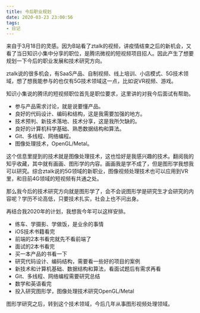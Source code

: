 ```yaml
---
title: 今后职业规划
date: 2020-03-23 23:00:56
tags:
- 日记
---
```


来自于3月18日的灵感。因为B站看了ztalk的视频，讲疫情结束之后的新机会，又看了当日知识小集中分享的职位，是腾讯微视的短视频项目招人。因此产生了想要规划一下今后的职业发展和技术研究方向。

ztalk说的很多机会，有SaaS产品、自制视频、线上培训、小店模式、5G技术领域，想了想我能参与的也仅有5G技术领域这一点，比如说VR视频、游戏。

知识小集说的腾讯的短视频职位首先是职位要求，这里讲的对我今后面试有帮助。

- 参与产品需求讨论，就是说要懂产品。
- 良好的代码设计、编码和结构，这是我需要加强的地方。
- 技术预判、新技术落地、技术分享，这是我所欠缺的。
- 良好的计算机科学基础、熟悉数据结构和算法。
- Git、多线程、网络编程。
- 图像处理技术，OpenGL/Metal。

这个信息里提到的技术就是图像处理技术，这也恰好是我感兴趣的技术。翻阅我的知乎收藏，其中就有画画、图形学的内容。画画我是学不成了，但是图形学我想我可以研究。综合ztalk说的5G领域的新职业，图像视频处理技术也可以应用到VR里，和目前4G领域的短视频有共通之处。

那么我今后的技术研究方向就是图形学了，会不会说图形学是研究生才会研究的内容呢？学历不论高低，只要技术扎实，社会上也不问出身。

再结合我2020年的计划，我想我今年可以这样安排。

- 练车、学摄影、学做饭，是业余的事情
- iOS技术书籍看完
- 前端的2本书看完就先不看前端了
- 面试的2本书看完
- 买一本产品的书看一下
- 研究代码设计、编码结构，需要看一些好的项目的案例
- 新技术和计算机基础、数据结构和算法，看面试题后有需求再看
- Git、多线程、网络编程需要研究总结
- 数学和英语看完
- 投入研究图形学，图像处理技术研究OpenGL/Metal

图形学研究之后，转到这个技术领域，今后几年从事图形视频处理领域。
